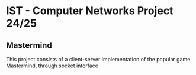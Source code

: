 # IST - Computer Networks Project 24/25

## Mastermind
This project consists of a client-server implementation of the popular game Mastermind, through socket interface
